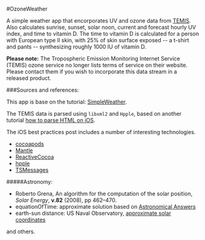 #OzoneWeather
  
A simple weather app that encorporates UV and ozone data from [TEMIS](http://www.temis.nl). Also calculates sunrise, sunset, solar noon, current and forecast hourly UV index, and time to vitamin D. The time to vitamin D is calculated for a person with European type II skin, with 25% of skin surface exposed -- a t-shirt and pants -- synthesizing roughly 1000 IU of vitamin D. 

**Please note:** The Tropospheric Emission Monitoring Internet Service (TEMIS) ozone service no longer lists terms of service on their website. Please contact them if you wish to incorporate this data stream in a released product.   

###Sources and references:

This app is base on the tutorial: [SimpleWeather](http://www.raywenderlich.com/55384/ios-7-best-practices-part-1). 

The TEMIS data is parsed using `libxml2` and `Hpple`,  based on another tutorial [how to parse HTML on iOS](http://www.raywenderlich.com/14172/how-to-parse-html-on-ios).  

The iOS best practices post includes a number of interesting technologies.
 
- [cocoapods](http://cocoapods.org) 
- [Mantle](https://github.com/Mantle/Mantle)  
- [ReactiveCocoa](https://github.com/ReactiveCocoa/ReactiveCocoa) 
- [hpple](https://github.com/topfunky/hpple)
- [TSMessages](https://github.com/toursprung/TSMessages)  

#####Astronomy:
- Roberto Grena, An algorithm for the computation of the solar position, *Solar Energy*, **v.82** (2008), pp 462–470.
- equationOfTime: approximate solution based on [Astronomical Answers](http://aa.quae.nl/en/index.html)
- earth-sun distance:  US Naval Observatory, [approximate solar coordinates](http://aa.usno.navy.mil/faq/docs/SunApprox.php)

and others.


